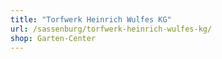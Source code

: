 ```yaml
---
title: "Torfwerk Heinrich Wulfes KG"
url: /sassenburg/torfwerk-heinrich-wulfes-kg/
shop: Garten-Center
---
```

